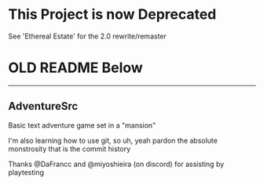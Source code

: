 # This Project is now Deprecated

See 'Ethereal Estate' for the 2.0 rewrite/remaster

# OLD README Below
----
## AdventureSrc
Basic text adventure game set in a "mansion"

I'm also learning how to use git, so uh, yeah pardon the absolute monstrosity that is the commit history

Thanks @DaFrancc and @miyoshieira (on discord) for assisting by playtesting
